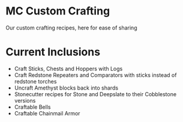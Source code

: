 # MC Custom Crafting
 Our custom crafting recipes, here for ease of sharing

# Current Inclusions

* Craft Sticks, Chests and Hoppers with Logs
* Craft Redstone Repeaters and Comparators with sticks instead of redstone torches
* Uncraft Amethyst blocks back into shards
* Stonecutter recipes for Stone and Deepslate to their Cobblestone versions
* Craftable Bells
* Craftable Chainmail Armor
